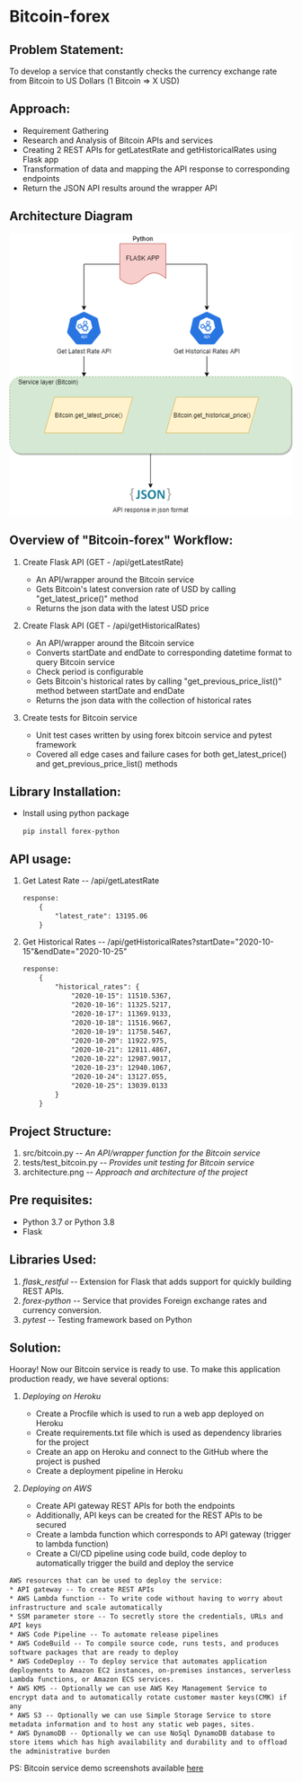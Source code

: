 # Bitcoin-forex #

Problem Statement:
------------------------------------------------------------------------------------
To develop a service that constantly checks the currency exchange rate from Bitcoin to US Dollars (1 Bitcoin => X USD)


Approach:
------------------------------------------------------------------------------------

* Requirement Gathering
* Research and Analysis of Bitcoin APIs and services
* Creating 2 REST APIs for getLatestRate and getHistoricalRates using Flask app
* Transformation of data and mapping the API response to corresponding endpoints
* Return the JSON API results around the wrapper API


Architecture Diagram
--------------------------------------------------------------------------------------

![Alt text](/architecture.png?raw=true "Architecture Diagram")


Overview of "Bitcoin-forex" Workflow:
------------------------------------------------------------------------------------

1. Create Flask API (GET - /api/getLatestRate)
    * An API/wrapper around the Bitcoin service
    * Gets Bitcoin's latest conversion rate of USD by calling "get_latest_price()" method
    * Returns the json data with the latest USD price
    
2. Create Flask API (GET - /api/getHistoricalRates)
    * An API/wrapper around the Bitcoin service
	* Converts startDate and endDate to corresponding datetime format to query Bitcoin service
	* Check period is configurable
    * Gets Bitcoin's historical rates by calling "get_previous_price_list()" method between startDate and endDate
    * Returns the json data with the collection of historical rates
	
3. Create tests for Bitcoin service
	* Unit test cases written by using forex bitcoin service and pytest framework
	* Covered all edge cases and failure cases for both get_latest_price() and get_previous_price_list() methods
	
	
Library Installation:
------------------------------------------------------------------------------------
* Install using python package

	```pip install forex-python```
	
	
API usage:
--------------------------------------------------------------------------------------
1. Get Latest Rate -- /api/getLatestRate

	```
	response:
		{
			"latest_rate": 13195.06
		}
	```

2. Get Historical Rates -- /api/getHistoricalRates?startDate="2020-10-15"&endDate="2020-10-25"

	```
	response:
		{
			"historical_rates": {
				"2020-10-15": 11510.5367,
				"2020-10-16": 11325.5217,
				"2020-10-17": 11369.9133,
				"2020-10-18": 11516.9667,
				"2020-10-19": 11758.5467,
				"2020-10-20": 11922.975,
				"2020-10-21": 12811.4867,
				"2020-10-22": 12987.9017,
				"2020-10-23": 12940.1067,
				"2020-10-24": 13127.055,
				"2020-10-25": 13039.0133
			}
		}
	```
	
Project Structure:
--------------------------------------------------------------------------------------

1. src/bitcoin.py -- _An API/wrapper function for the Bitcoin service_
2. tests/test_bitcoin.py -- _Provides unit testing for Bitcoin service_
3. architecture.png -- _Approach and architecture of the project_


Pre requisites:
---------------------------------------------------------------------------------------

* Python 3.7 or Python 3.8
* Flask


Libraries Used:
---------------------------------------------------------------------------------------

1. _flask_restful_ -- Extension for Flask that adds support for quickly building REST APIs.
2. _forex-python_ -- Service that provides Foreign exchange rates and currency conversion.
3. _pytest_ -- Testing framework based on Python


Solution:
---------------------------------------------------------------------------------------

Hooray! Now our Bitcoin service is ready to use. To make this application production ready, we have several options:
1. _Deploying on Heroku_
	* Create a Procfile which is used to run a web app deployed on Heroku
	* Create requirements.txt file which is used as dependency libraries for the project
	* Create an app on Heroku and connect to the GitHub where the project is pushed
	* Create a deployment pipeline in Heroku
	
2. _Deploying on AWS_
	* Create API gateway REST APIs for both the endpoints
	* Additionally, API keys can be created for the REST APIs to be secured
	* Create a lambda function which corresponds to API gateway (trigger to lambda function)
	* Create a CI/CD pipeline using code build, code deploy to automatically trigger the build and deploy the service
	
```
AWS resources that can be used to deploy the service:
* API gateway -- To create REST APIs
* AWS Lambda function -- To write code without having to worry about infrastructure and scale automatically
* SSM parameter store -- To secretly store the credentials, URLs and API keys
* AWS Code Pipeline -- To automate release pipelines
* AWS CodeBuild -- To compile source code, runs tests, and produces software packages that are ready to deploy
* AWS CodeDeploy -- To deploy service that automates application deployments to Amazon EC2 instances, on-premises instances, serverless Lambda functions, or Amazon ECS services.
* AWS KMS -- Optionally we can use AWS Key Management Service to encrypt data and to automatically rotate customer master keys(CMK) if any
* AWS S3 -- Optionally we can use Simple Storage Service to store metadata information and to host any static web pages, sites.
* AWS DynamoDB -- Optionally we can use NoSql DynamoDB database to store items which has high availability and durability and to offload the administrative burden
```


PS: Bitcoin service demo screenshots available [here](/demo_screenshots/README.md)